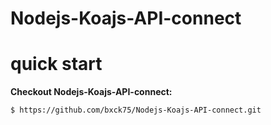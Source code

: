 # Nodejs-Koajs-API-connect
    

quick start
===========

**Checkout  Nodejs-Koajs-API-connect:**

```sh
$ https://github.com/bxck75/Nodejs-Koajs-API-connect.git
```
